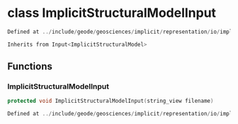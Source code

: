 # class ImplicitStructuralModelInput

```cpp
Defined at ../include/geode/geosciences/implicit/representation/io/implicit_structural_model_input.h#46
```

```cpp
Inherits from Input<ImplicitStructuralModel>
```



## Functions

### ImplicitStructuralModelInput

```cpp
protected void ImplicitStructuralModelInput(string_view filename)
```

```cpp
Defined at ../include/geode/geosciences/implicit/representation/io/implicit_structural_model_input.h#54
```



